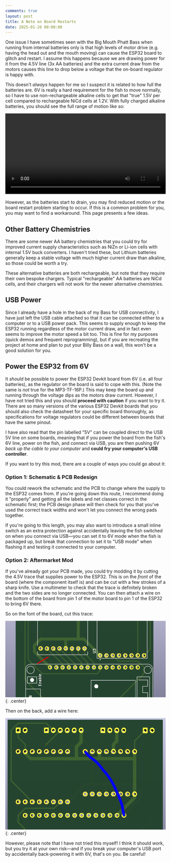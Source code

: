 ```yaml
---
comments: true
layout: post
title: A Note on Board Restarts
date: 2025-01-26 00:00:00
---
```


One issue I have sometimes seen with the Big Mouth Phatt Bass when running from internal batteries only is that high levels of motor drive (e.g. having the head out and the mouth moving) can cause the ESP32 board to glitch and restart. I assume this happens because we are drawing power for it from the 4.5V line (3x AA batteries) and the extra current draw from the motors causes this line to drop below a voltage that the on-board regulator is happy with.

This doesn't *always* happen for me so I suspect it is related to how full the batteries are. 6V is really a hard requirement for the fish to move normally, so I have to use non-rechargeable alkaline cells to get that "true" 1.5V per cell compared to rechargeable NiCd cells at 1.2V. With fully charged alkaline batteries, you should see the full range of motion like so:

<center><video style="width: 720px; max-width:100%" controls><source src="https://video.ianrenton.com/phattbass/phattbass-back-together.webm" type="video/webm"></video></center>

However, as the batteries start to drain, you may find reduced motion or the board restart problem starting to occur. If this is a common problem for you, you may want to find a workaround. This page presents a few ideas.

## Other Battery Chemistries

There are some newer AA battery chemistries that you could try for improved current supply characteristics such as NiZn or Li-ion cells with internal 1.5V buck converters. I haven't tried these, but Lithium batteries generally keep a stable voltage with much higher current draw than alkaline, so those could be worth a try.

These alternative batteries are both rechargeable, but note that they require their own bespoke chargers. Typical "rechargeable" AA batteries are NiCd cells, and their chargers will not work for the newer alternative chemistries.

## USB Power

Since I already have a hole in the back of my Bass for USB connectivity, I have just left the USB cable attached so that it can be connected either to a computer or to a USB power pack. This seems to supply enough to keep the ESP32 running regardless of the motor current draw, and in fact even seems to improve the motor speed a bit too. This is fine for my purposes (quick demos and frequent reprogramming), but if you are recreating the project at home and plan to put your Billy Bass on a wall, this won't be a good solution for you.

## Power the ESP32 from 6V

It *should* be possible to power the ESP32 Devkit board from 6V (i.e. all four batteries), as the regulator on the board is said to cope with this. (Note the same is *not* true for the MP3-TF-16P.) This may keep the board up and running through the voltage dips as the motors draw current. However, I have not tried this and you should **proceed with caution** if you want to try it. There are so many versions of the various ESP32 Devkit boards that you should also check the datasheet for your specific board thoroughly, as specifications for voltage regulators could be different between boards that have the same pinout.

I have also read that the pin labelled "5V" can be coupled direct to the USB 5V line on some boards, meaning that if you power the board from the fish's 6V line, power on the fish, and connect via USB, you are then pushing 6V *back up the cable to your computer* and **could fry your computer's USB controller**.

If you want to try this mod, there are a couple of ways you could go about it:

### Option 1: Schematic & PCB Redesign

You could rework the schematic and the PCB to change where the supply to the ESP32 comes from. If you're going down this route, I recommend doing it "properly" and getting all the labels and net classes correct in the schematic first; the PCB design phase will then check for you that you've used the correct track widths and won't let you connect the wrong pads together.

If you're going to this length, you may also want to introduce a small inline switch as an extra protection against accidentally leaving the fish switched on when you connect via USB&mdash;you can set it to 6V mode when the fish is packaged up, but break that connection to set it to "USB mode" when flashing it and testing it connected to your computer.

### Option 2: Aftermarket Mod

If you've already got your PCB made, you could try modding it by cutting the 4.5V trace that supplies power to the ESP32. This is on the *front* of the board (where the component itself is) and can be cut with a few strokes of a sharp knife. Use a multimeter to check that the trace is definitely broken and the two sides are no longer connected. You can then attach a wire on the bottom of the board from pin 1 of the motor board to pin 1 of the ESP32 to bring 6V there.

So on the font of the board, cut this trace:

![3D render of PCB showing which trace to cut](/img/projects/big-mouth-phatt-bass/6vmod1.png){: .center}

Then on the back, add a wire here:

![3D render of PCB showing where to add a wire](/img/projects/big-mouth-phatt-bass/6vmod2.png){: .center}

However, please note that I have not tried this myself! I think it should work, but you try it at your own risk&mdash;and if you break your computer's USB port by accidentally back-powering it with 6V, that's on you. Be careful!